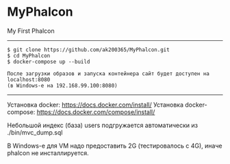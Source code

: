 # MyPhalcon
My First Phalcon

----------------------------------------------------------------------------------

	$ git clone https://github.com/ak200365/MyPhalcon.git
	$ cd MyPhalcon
	$ docker-compose up --build

	После загрузки образов и запуска контейнера сайт будет доступен на localhost:8080
	(в Windows-е на 192.168.99.100:8080)

----------------------------------------------------------------------------------

Установка docker: https://docs.docker.com/install/
Установка docker-compose: https://docs.docker.com/compose/install/

Небольшой индекс (база) users подгружается автоматически из ./bin/mvc_dump.sql

В Windows-е для VM надо предоставить 2G (тестировалось с 4G), иначе phalcon не инсталлируется.
